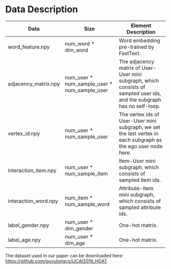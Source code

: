 # Data Description

| Data | Size | Element Description |
| ---- | ---- | ---- |
| word_feature.npy | num_word * dim_word | Word embedding pre-trained by FastText. |
| adjacency_matrix.npy | num_user *  num_sample_user * num_sample_user| The adjacency matrix of User-User mini subgraph, which consists of sampled user ids, and the subgraph has no self-loop. |
| vertex_id.npy | num_user * num_sample_user | The vertex ids of User-User mini subgraph, we set the last vertex in each subgraph as the ego user node here. |
| interaction_item.npy | num_user * num_sample_item | Item-User mini subgraph, which consists of sampled item ids. |
| interaction_word.npy | num_item * num_sample_word | Attribute-Item mini subgraph, which consists of sampled attribute ids. |
| label_gender.npy | num_user * dim_gender | One-hot matrix. |
| label_age.npy | num_user * dim_age | One-hot matrix. |

The dataset used in our paper can be downloaded here: https://github.com/guyulongcs/IJCAI2019_HGAT
